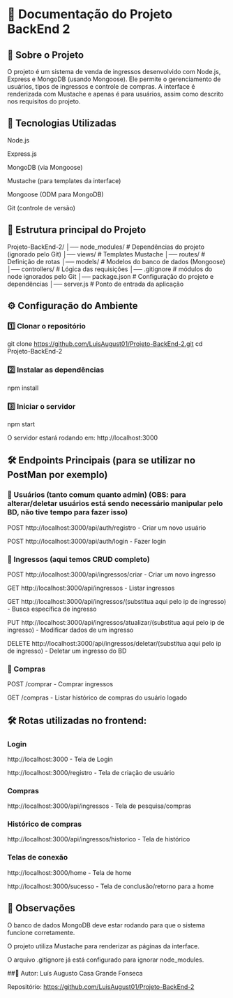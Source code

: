 # 📌 Documentação do Projeto BackEnd 2

## 📖 Sobre o Projeto

O projeto é um sistema de venda de ingressos desenvolvido com Node.js, Express e MongoDB (usando Mongoose). Ele permite o gerenciamento de usuários, tipos de ingressos e controle de compras. A interface é renderizada com Mustache e apenas é para usuários, assim como descrito nos requisitos do projeto.

## 🚀 Tecnologias Utilizadas

Node.js

Express.js

MongoDB (via Mongoose)

Mustache (para templates da interface)

Mongoose (ODM para MongoDB)

Git (controle de versão)

## 📂 Estrutura principal do Projeto

Projeto-BackEnd-2/
│── node_modules/         # Dependências do projeto (ignorado pelo Git)
│── views/                # Templates Mustache
│── routes/               # Definição de rotas
│── models/               # Modelos do banco de dados (Mongoose)
│── controllers/          # Lógica das requisições
│── .gitignore            # módulos do node ignorados pelo Git
│── package.json          # Configuração do projeto e dependências
│── server.js             # Ponto de entrada da aplicação

## ⚙️ Configuração do Ambiente

### 1️⃣ Clonar o repositório

git clone https://github.com/LuisAugust01/Projeto-BackEnd-2.git
cd Projeto-BackEnd-2

### 2️⃣ Instalar as dependências

npm install

### 3️⃣ Iniciar o servidor

npm start

O servidor estará rodando em: http://localhost:3000

## 🛠️ Endpoints Principais (para se utilizar no PostMan por exemplo)

### 🔹 Usuários (tanto comum quanto admin) (OBS: para alterar/deletar usuários está sendo necessário manipular pelo BD, não tive tempo para fazer isso)

POST http://localhost:3000/api/auth/registro - Criar um novo usuário

POST http://localhost:3000/api/auth/login - Fazer login

### 🔹 Ingressos (aqui temos CRUD completo)

POST http://localhost:3000/api/ingressos/criar - Criar um novo ingresso

GET http://localhost:3000/api/ingressos - Listar ingressos

GET http://localhost:3000/api/ingressos/(substitua aqui pelo ip de ingresso) - Busca específica de ingresso

PUT http://localhost:3000/api/ingressos/atualizar/(substitua aqui pelo ip de ingresso) - Modificar dados de um ingresso

DELETE http://localhost:3000/api/ingressos/deletar/(substitua aqui pelo ip de ingresso) - Deletar um ingresso do BD

### 🔹 Compras

POST /comprar - Comprar ingressos

GET /compras - Listar histórico de compras do usuário logado

## 🛠️ Rotas utilizadas no frontend:

### Login

http://localhost:3000 - Tela de Login

http://localhost:3000/registro - Tela de criação de usuário

### Compras

http://localhost:3000/api/ingressos - Tela de pesquisa/compras

### Histórico de compras

http://localhost:3000/api/ingressos/historico - Tela de histórico

### Telas de conexão

http://localhost:3000/home - Tela de home

http://localhost:3000/sucesso - Tela de conclusão/retorno para a home

## 📝 Observações

O banco de dados MongoDB deve estar rodando para que o sistema funcione corretamente.

O projeto utiliza Mustache para renderizar as páginas da interface.

O arquivo .gitignore já está configurado para ignorar node_modules.

##📌 Autor: Luís Augusto Casa Grande Fonseca

Repositório: https://github.com/LuisAugust01/Projeto-BackEnd-2
